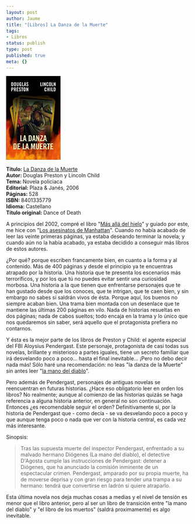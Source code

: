```yaml
---
layout: post
author: Jaume
title: "[Libros] La Danza de la Muerte"
tags:
- Libros
status: publish
type: post
published: true
meta: {}
---
```

<img src="../images_posts/La Danza de la Muerte.jpg">

<b>Título: </b><a href="http://www.elcorteingles.es/libros/producto/libro_descripcion.asp?CODIISBN=8401335779">La Danza de la Muerte</a>  
<b>Autor: </b>Douglas Preston y Lincoln Child  
<b>Tema: </b>Novela policiaca  
<b>Editorial: </b>Plaza & Janés, 2006  
<b>Páginas: </b>528  
<b>ISBN: </b>8401335779  
<b>Idioma: </b>Castellano  
<b>Título original: </b>Dance of Death


A principios del 2002, compré el libro "<a href="http://www.elcorteingles.es/libros/producto/libro_descripcion.asp?codiisbn=8401329442">Más allá del hielo</a>" y guiado por este, me hice con "<a href="http://www.elcorteingles.es/libros/producto/libro_descripcion.asp?CODIISBN=8497931610">Los asesinatos de Manhattan</a>". Cuando no había acabado de leer las veinte primeras páginas,  ya estaba deseando terminar la novela; y cuando aún no la había acabado, ya estaba decidido a conseguir más libros de estos autores.

¿Por qué? porque escriben francamente bien, en cuanto a la forma y al contenido. Más de 400 páginas y desde el principio ya te encuentras atrapado por la historia. Una historia que te presenta los escenarios más terroríficos, y por los que tú no puedes evitar sentir una curiosidad morbosa. Una historia a la que tienen que enfrentarse personajes que te han gustado desde que los conoces, que te intrigan, que te caen bien, y sin embargo no sabes si saldrán vivos de ésta. Porque aquí, los buenos no siempre acaban bien. 
Una trama bien montada con un desenlace que te mantiene las últimas 200 páginas en vilo. Nada de historias resueltas en dos páginas; nada de cabos sueltos; todo encaja en la trama y lo único que nos quedaremos sin saber, será aquello que el protagonista prefiera no contarnos.

Y ésta es la mejor parte de los libros de Preston y Child: el agente especial del FBI Aloysius Pendergast. Este personaje, protagonista de casi todas sus novelas, brillante y misterioso a partes iguales, tiene un secreto familiar que irá desvelando poco a poco... hasta el final inevitable... ¡Pero no debo decir nada más! Sólo haré una recomendación: no leas "la danza de la Muerte" sin antes leer "<a href="http://www.elcorteingles.es/libros/producto/libro_descripcion.asp?codiisbn=8497938925">la mano del diablo</a>". 

Pero además de Pendergast, personajes de antiguas novelas se reencuentran en futuras historias. ¿Hace eso obligatorio leer en orden los libros? No realmente; aunque al comienzo de las historias quizás se haga referencia a alguna historia anterior, en general no son  continuación. Entonces ¿es recomendable seguir el orden? Definitivamente sí, por la historia de Pendergast que - como decía - se va desvelando poco a poco y que aunque tenga poco o nada que ver con la historia central, es cada vez más interesante.

Sinopsis:
<blockquote>Tras las supuesta muerte del inspector Pendergast, enfrentado a su malvado hermano Diógenes (La mano del diablo), el detective D'Agosta cumple las instrucciones de Pendergast: detener a Diógenes, que ha anunciado la comisión inminente de un espectacular crimen. Pendergast, amparado por su propia muerte, ha de moverse deprisa y con gran riesgo para tender una trampa a su hermano: tendrá que convertirse en ladrón si quiere atraparlo.</blockquote>

Esta última novela nos deja muchas cosas a medias y el nivel de tensión es menor que el libro anterior, pero al ser un libro de transición entre "la mano del diablo" y "el libro de los muertos" (saldrá proximamente) es algo inevitable. 
